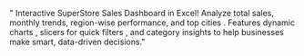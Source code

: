 " Interactive SuperStore Sales Dashboard in Excel!  Analyze total sales, monthly trends, region-wise performance, and top cities . Features dynamic charts , slicers for quick filters , and category insights  to help businesses make smart, data-driven decisions."
<!-- Uploading "Excel dashboard project.mp4"... -->
